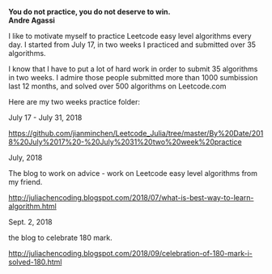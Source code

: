 **You do not practice, you do not deserve to win.**<br> 
**Andre Agassi**

I like to motivate myself to practice Leetcode easy level algorithms every day. I started from July 17, in two weeks I practiced and submitted over 35 algorithms. 

I know that I have to put a lot of hard work in order to submit 35 algorithms in two weeks. I admire those people submitted more than 1000 sumbission last 12 months, and solved over 500 algorithms on Leetcode.com

Here are my two weeks practice folder:

July 17 - July 31, 2018

https://github.com/jianminchen/Leetcode_Julia/tree/master/By%20Date/2018%20July%2017%20-%20July%2031%20two%20week%20practice

July, 2018

The blog to work on advice - work on Leetcode easy level algorithms from my friend. 

http://juliachencoding.blogspot.com/2018/07/what-is-best-way-to-learn-algorithm.html


Sept. 2, 2018

the blog to celebrate 180 mark. 

http://juliachencoding.blogspot.com/2018/09/celebration-of-180-mark-i-solved-180.html

